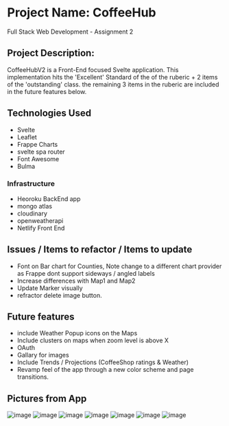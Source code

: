 # Project Name: CoffeeHub 
Full Stack Web Development - Assignment 2 
## Project Description: 
CoffeeHubV2 is a Front-End focused Svelte application. This implementation hits the 'Excellent' Standard of the of the ruberic + 2 items of the 'outstanding' class.
the remaining 3 items in the ruberic are included in the future features below.

## Technologies Used
- Svelte
- Leaflet
- Frappe Charts
- svelte spa router
- Font Awesome
- Bulma


### Infrastructure
- Heoroku BackEnd app
- mongo atlas
- cloudinary
- openweatherapi
- Netlify Front End


## Issues / Items to refactor / Items to update
- Font on Bar chart for Counties, Note change to a different chart provider as Frappe dont support sideways / angled labels
- Increase differences with Map1 and Map2
- Update Marker visually
- refractor delete image button.

## Future features
- include Weather Popup icons on the Maps
- Include clusters on maps when zoom level is above X
- OAuth
- Gallary for images
- Include Trends / Projections (CoffeeShop ratings & Weather)
- Revamp feel of the app through a new color scheme and page transitions.

## Pictures from App
![image](https://user-images.githubusercontent.com/76453989/171969517-c240b7f7-6dbe-4696-a5d7-4dc7dc563209.png)
![image](https://user-images.githubusercontent.com/76453989/171969528-01949d56-9ff1-4767-8c3e-68bca1d4019d.png)
![image](https://user-images.githubusercontent.com/76453989/171969632-681c8617-c534-4e08-b187-426f2bfc3366.png)
![image](https://user-images.githubusercontent.com/76453989/171969654-151df94a-6d5f-4237-912b-284513b690a6.png)
![image](https://user-images.githubusercontent.com/76453989/171969688-d636bf89-3a3b-4354-8965-f700ecfeac4b.png)
![image](https://user-images.githubusercontent.com/76453989/171969694-9bc6ff64-8683-4d8c-8eee-242e82d9c127.png)
![image](https://user-images.githubusercontent.com/76453989/171969677-12c60a08-0b06-405a-8ad8-295873ee28ec.png)




